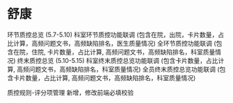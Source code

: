 # 舒康
环节质控总览 (5.7-5.10)
科室环节质控功能联调 (包含在院，出院，卡片数量，占比计算，高频问题文书，高频缺陷排名，医生质量情况)
全环节质控功能联调 (包含在院，住院, 卡片数量，占比计算, 高频问题文书，高频缺陷排名，科室质量情况)
终末质控总览 (5.10-5.15)
科室终末质控总览功能联调 (包含卡片数量，占比计算, 高频问题文书，高频缺陷排名，科室质量情况)
全员终末质控总览功能联调 (包含卡片数量，占比计算, 高频问题文书，高频缺陷排名，科室质量情况)


质控规则-评分项管理
新增，修改前端必填校验
